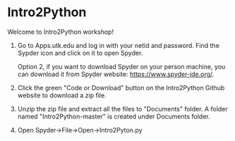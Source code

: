 # Intro2Python

Welcome to Intro2Python workshop! 

1. Go to Apps.utk.edu and log in with your netid and password. Find the Sypder icon and click on it to open Spyder.

   Option 2, if you want to download Spyder on your person machine, you can download it from Spyder website: https://www.spyder-ide.org/.
    
2. Click the green "Code or Download" button on the Intro2Python Github website to download a zip file. 

3. Unzip the zip file and extract all the files to "Documents" folder. A folder named "Intro2Python-master" is created under Documents folder.

4. Open Spyder->File->Open->Intro2Pyton.py
